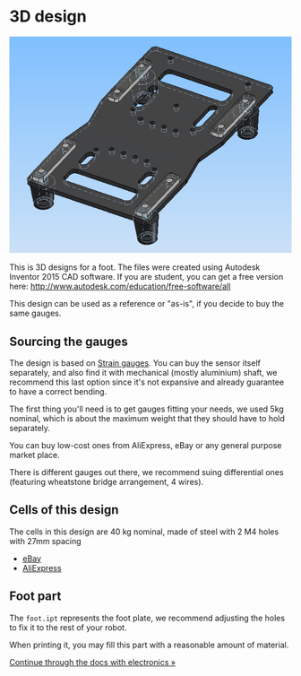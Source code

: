 # 3D design

![3d](../docs/3d.png)

This is 3D designs for a foot. The files were created using Autodesk Inventor
2015 CAD software. If you are student, you can get a free version here:
http://www.autodesk.com/education/free-software/all

This design can be used as a reference or "as-is", if you decide to buy the
same gauges.

## Sourcing the gauges

The design is based on [Strain gauges](https://en.wikipedia.org/wiki/Strain_gauge).
You can buy the sensor itself separately, and also find it with mechanical
(mostly aluminium) shaft, we recommend this last option since it's not expansive
and already guarantee to have a correct bending.

The first thing you'll need is to get gauges fitting your needs, we used 5kg
nominal, which is about the maximum weight that they should have to hold
separately.

You can buy low-cost ones from AliExpress,
eBay or any general purpose market place.

There is different gauges out there, we recommend suing
differential ones (featuring wheatstone bridge arrangement, 4 wires). 

## Cells of this design

The cells in this design are 40 kg nominal, made of steel with 2 M4 holes with
27mm spacing

* [eBay](http://www.ebay.fr/itm/40kg-Aluminium-Alloy-Portable-Rectangle-Kitchen-Scale-Weight-Sensor-Load-Cell-/311507964552?hash=item4887525288:g:QxYAAOSwY3BZEuAr)
* [AliExpress](https://www.aliexpress.com/item/10pcs-40kg-weight-sensor-miniature-full-bridge-sensor-weighing-force-sensor-freeshipping/32498871281.html?spm=2114.01010208.3.126.DWqRNl&ws_ab_test=searchweb0_0,searchweb201602_5_10152_10065_10151_10068_5010015_10136_10137_10157_10060_10138_10155_10062_10156_437_10154_10056_10055_10054_10059_303_100031_10099_10103_10102_10101_10096_10147_10052_10053_10107_10050_10142_10051_5020016_10084_10083_10080_10082_10081_10177_10110_519_10111_10112_10113_10114_10180_10182_10185_10184_10078_10079_10073_10186_10123_142,searchweb201603_2,ppcSwitch_5&btsid=9c118a6d-5c25-40a6-ae97-44e3d203d671&algo_expid=1c5b80d4-c289-412d-ace7-c203356e1b79-17&algo_pvid=1c5b80d4-c289-412d-ace7-c203356e1b79)

## Foot part

The `foot.ipt` represents the foot plate, we recommend adjusting
the holes to fix it to the rest of your robot.

When printing it, you may fill this part with a reasonable amount of material.

[Continue through the docs with electronics »](../electronics)
